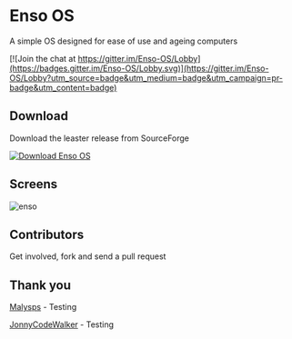 # Enso OS

A simple OS designed for ease of use and ageing computers

[![Join the chat at https://gitter.im/Enso-OS/Lobby](https://badges.gitter.im/Enso-OS/Lobby.svg)](https://gitter.im/Enso-OS/Lobby?utm_source=badge&utm_medium=badge&utm_campaign=pr-badge&utm_content=badge)

## Download

Download the leaster release from SourceForge

[![Download Enso OS](https://img.shields.io/sourceforge/dm/enso-os.svg)](https://sourceforge.net/projects/enso-os/files/latest/download)

## Screens

![enso](https://i.imgur.com/ddmHGFF.png)

## Contributors 

Get involved, fork and send a pull request 

## Thank you

[Malysps](https://github.com/malysps) - Testing

[JonnyCodeWalker](https://github.com/JonnyCodewalker) - Testing 

